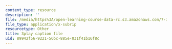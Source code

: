 ```yaml
---
content_type: resource
description: ''
file: /media/https%3A/open-learning-course-data-rc.s3.amazonaws.com/7-341-the-microbiome-and-drug-delivery-cross-species-communication-in-health-and-disease-spring-2018/89942f56922156bc885e031f41b16f8c_blD8f7MOhFQ.vtt
file_type: application/x-subrip
resourcetype: Other
title: 3play caption file
uid: 89942f56-9221-56bc-885e-031f41b16f8c
---
```

